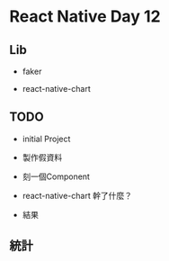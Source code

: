 # React Native Day 12

## Lib

- faker

- react-native-chart

## TODO

- initial Project

- 製作假資料

- 刻一個Component

- react-native-chart 幹了什麼？

- 結果

## 統計
